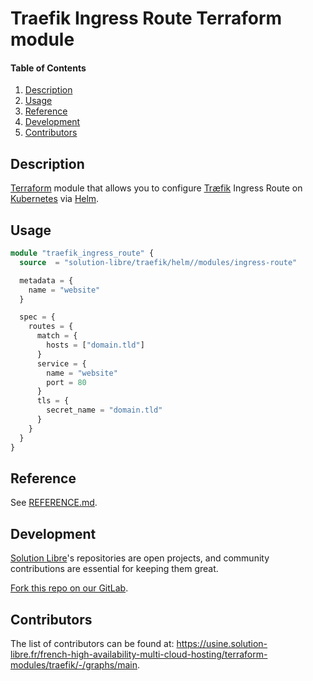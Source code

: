 # Traefik Ingress Route Terraform module

<!-- markdownlint-disable-next-line MD001 -->
#### Table of Contents

1. [Description](#description)
2. [Usage](#usage)
3. [Reference](#reference)
4. [Development](#development)
5. [Contributors](#contributors)

## Description

[Terraform](https://www.terraform.io/) module that allows you to configure [Træfik](https://traefik.io/traefik/) Ingress
Route on [Kubernetes](https://kubernetes.io/) via [Helm](https://helm.sh/).

## Usage

```terraform
module "traefik_ingress_route" {
  source  = "solution-libre/traefik/helm//modules/ingress-route"

  metadata = {
    name = "website"
  }

  spec = {
    routes = {
      match = {
        hosts = ["domain.tld"]
      }
      service = {
        name = "website"
        port = 80
      }
      tls = {
        secret_name = "domain.tld"
      }
    }
  }
}
```

## Reference

See [REFERENCE.md](./REFERENCE.md).

## Development

[Solution Libre](https://www.solution-libre.fr)'s repositories are open projects,
and community contributions are essential for keeping them great.

[Fork this repo on our GitLab](https://usine.solution-libre.fr/french-high-availability-multi-cloud-hosting/terraform-modules/traefik/-/forks/new).

## Contributors

The list of contributors can be found at: <https://usine.solution-libre.fr/french-high-availability-multi-cloud-hosting/terraform-modules/traefik/-/graphs/main>.
